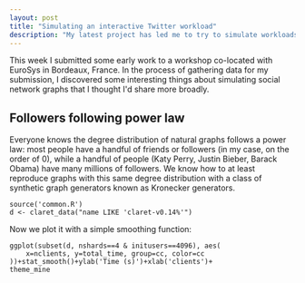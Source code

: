 ```yaml
---
layout: post
title: "Simulating an interactive Twitter workload"
description: "My latest project has led me to try to simulate workloads from real-world social networks. Starting from Graph500's Kronecker graph and integrating with Retwis, with a sprinkle of my own retweet behavior, I came up with something that works for me that I thought I'd share."
---
```


This week I submitted some early work to a workshop co-located with EuroSys in Bordeaux, France. In the process of gathering data for my submission, I discovered some interesting things about simulating social network graphs that I thought I'd share more broadly.

## Followers following power law
Everyone knows the degree distribution of natural graphs follows a power law: most people have a handful of friends or followers (in my case, on the order of 0), while a handful of people (Katy Perry, Justin Bieber, Barack Obama) have many millions of followers. We know how to at least reproduce graphs with this same degree distribution with a class of synthetic graph generators known as Kronecker generators.

```{r, include=F}
source('common.R')
d <- claret_data("name LIKE 'claret-v0.14%'")
```

Now we plot it with a simple smoothing function:

```{r time, echo=T}
ggplot(subset(d, nshards==4 & initusers==4096), aes(
    x=nclients, y=total_time, group=cc, color=cc
))+stat_smooth()+ylab('Time (s)')+xlab('clients')+
theme_mine
```
